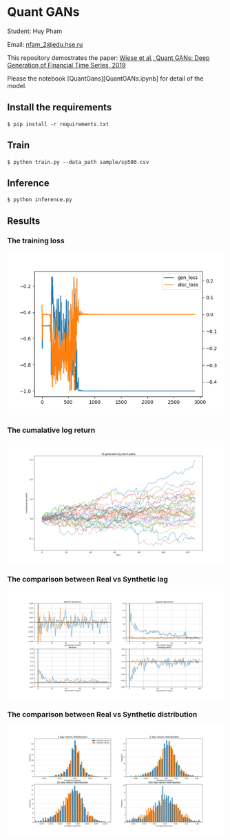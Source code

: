 # Quant GANs

Student: Huy Pham

Email: nfam_2@edu.hse.ru

This repository demostrates the paper: [Wiese et al., Quant GANs: Deep Generation of Financial Time Series, 2019](https://arxiv.org/pdf/1907.06673.pdf)

Please the notebook [QuantGans][QuantGANs.ipynb] for detail of the model.

## Install the requirements

```
$ pip install -r requirements.txt
```

## Train

```
$ python train.py --data_path sample/sp500.csv
```

## Inference

```
$ python inference.py
```

## Results

### The training loss

![](logs/training_loss.png)

### The cumalative log return

![](logs/cumalative_log_return.png)

### The comparison between Real vs Synthetic lag

![](logs/real_vs_synthetic_lag.png)

### The comparison between Real vs Synthetic distribution

![](logs/real_vs_synthetic_dist.png)



